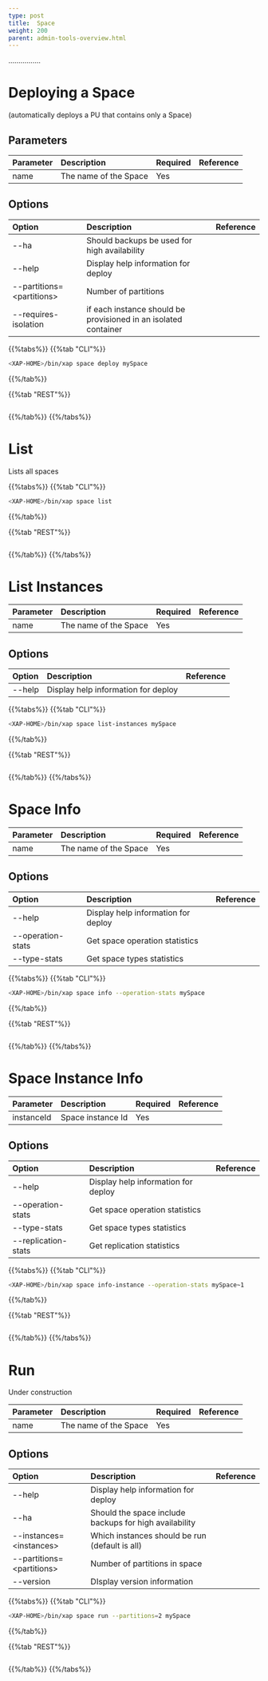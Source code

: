 ```yaml
---
type: post
title:  Space 
weight: 200
parent: admin-tools-overview.html
---
```


................
 


# Deploying a Space 
(automatically deploys a PU that contains only a Space)

##  Parameters

|  Parameter  |  Description    | Required | Reference |
|:-----|:-----|:----------------------------|:---------|
| name    |  The name of the Space | Yes | | 

## Options 

|  Option  |  Description    |  Reference |
|:-----|:-----|:----------------------------|
| --ha       |  Should backups be used for high availability | |
| --help    |  Display help information for deploy    |  |
| --partitions=\<partitions\>    |  Number of partitions    |  |
| --requires-isolation   | if each instance should be provisioned in an isolated container|  |


{{%tabs%}}
{{%tab "CLI"%}}
```bash
<XAP-HOME>/bin/xap space deploy mySpace
```
{{%/tab%}}

{{%tab "REST"%}}
```bash 
```
{{%/tab%}}
{{%/tabs%}}

# List 

Lists all spaces

{{%tabs%}}
{{%tab "CLI"%}}
```bash
<XAP-HOME>/bin/xap space list
```
{{%/tab%}}

{{%tab "REST"%}}
```bash 
```
{{%/tab%}}
{{%/tabs%}}

# List Instances

|  Parameter  |  Description    | Required | Reference |
|:-----|:-----|:----------------------------|:---------|
| name    |  The name of the Space | Yes | | 

## Options 

|  Option  |  Description    |  Reference |
|:-----|:-----|:----------------------------|
| --help    |  Display help information for deploy    |  |


{{%tabs%}}
{{%tab "CLI"%}}
```bash
<XAP-HOME>/bin/xap space list-instances mySpace
```
{{%/tab%}}

{{%tab "REST"%}}
```bash 
```
{{%/tab%}}
{{%/tabs%}}

# Space Info

|  Parameter  |  Description    | Required | Reference |
|:-----|:-----|:----------------------------|:---------|
| name    |  The name of the Space | Yes | | 

## Options 

|  Option  |  Description    |  Reference |
|:-----|:-----|:----------------------------|
| --help    |  Display help information for deploy    |  |
|--operation-stats | Get space operation statistics | |
|--type-stats      | Get space types statistics | |


{{%tabs%}}
{{%tab "CLI"%}}
```bash
<XAP-HOME>/bin/xap space info --operation-stats mySpace
```
{{%/tab%}}

{{%tab "REST"%}}
```bash 
```
{{%/tab%}}
{{%/tabs%}}


# Space Instance Info

|  Parameter  |  Description    | Required | Reference |
|:-----|:-----|:----------------------------|:---------|
| instanceId    |  Space instance Id | Yes | | 

## Options 

|  Option  |  Description    |  Reference |
|:-----|:-----|:----------------------------|
| --help    |  Display help information for deploy    |  |
|--operation-stats | Get space operation statistics | |
|--type-stats      | Get space types statistics | |
|--replication-stats | Get replication statistics | |


{{%tabs%}}
{{%tab "CLI"%}}
```bash
<XAP-HOME>/bin/xap space info-instance --operation-stats mySpace~1
```
{{%/tab%}}

{{%tab "REST"%}}
```bash 
```
{{%/tab%}}
{{%/tabs%}}


# Run 

Under construction 

|  Parameter  |  Description    | Required | Reference |
|:-----|:-----|:----------------------------|:---------|
| name    |  The name of the Space | Yes | | 

## Options 

|  Option  |  Description    |  Reference |
|:-----|:-----|:----------------------------|
| --help    |  Display help information for deploy    |  |
|--ha | Should the space include backups for high availability | |
|--instances=\<instances\>      | Which instances should be run (default is all) | |
|--partitions=\<partitions\>      | Number of partitions in space | |
|--version | DIsplay version information | |


{{%tabs%}}
{{%tab "CLI"%}}
```bash
<XAP-HOME>/bin/xap space run --partitions=2 mySpace
```
{{%/tab%}}

{{%tab "REST"%}}
```bash 
```
{{%/tab%}}
{{%/tabs%}}

